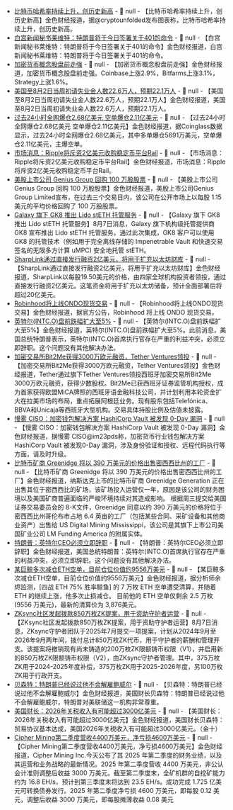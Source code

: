 - [比特币哈希率持续上升，创历史新高]() - 📰 null - 【比特币哈希率持续上升，创历史新高】金色财经报道，据@cryptounfolded发布图表称，比特币哈希率持续上升，创历史新高。
- [白宫新闻秘书莱维特：特朗普将于今日签署关于401的命令]() - 📰 null - 【白宫新闻秘书莱维特：特朗普将于今日签署关于401的命令】金色财经报道，白宫新闻秘书莱维特：特朗普将于今日签署关于401的命令。
- [加密货币概念股盘前走强]() - 📰 null - 【加密货币概念股盘前走强】金色财经报道，加密货币概念股盘前走强。Coinbase上涨2.9%，Bitfarms上涨3.1%，Strategy上涨1.6%。
- [美国至8月2日当周初请失业金人数22.6万人，预期22.1万人]() - 📰 null - 【美国至8月2日当周初请失业金人数22.6万人，预期22.1万人】金色财经报道，美国至8月2日当周初请失业金人数22.6万人，预期22.1万人。
- [过去24小时全网爆仓2.68亿美元 空单爆仓2.11亿美元]() - 📰 null - 【过去24小时全网爆仓2.68亿美元 空单爆仓2.11亿美元】金色财经报道，据Coinglass数据显示，过去24小时全网爆仓2.68亿美元，其中多单爆仓5691万美元，空单爆仓2.11亿美元，主爆空单。
- [市场消息：Ripple将斥资2亿美元收购稳定币平台Rail]() - 📰 null - 【市场消息：Ripple将斥资2亿美元收购稳定币平台Rail】金色财经报道，市场消息：Ripple将斥资2亿美元收购稳定币平台Rail。
- [美股上市公司 Genius Group 回购 100 万股股票](https://www.globenewswire.com/news-release/2025/08/07/3129200/0/en/Genius-Group-executes-buyback-of-one-million-shares-as-part-of-approved-20-share-buyback-mandate.html) - 📰 null - 【美股上市公司 Genius Group 回购 100 万股股票】金色财经报道，美股上市公司Genius Group Limited宣布，在过去三个交易日内，该公司在公开市场上以每股 1.15 美元的平均价格回购了 100 万股股票。
- [Galaxy 旗下 GK8 推出 Lido stETH 托管服务](https://blog.lido.fi/gk8-galaxy-launches-custody-for-lido-steth/) - 📰 null - 【Galaxy 旗下 GK8 推出 Lido stETH 托管服务】8月7日消息，Galaxy 旗下机构级托管提供商 GK8 宣布推出 Lido stETH 托管服务。通过此次集成，GK8 客户可以使用 GK8 的托管技术（例如用于完全离线存储的 Impenetrable Vault 和快速交易签名的无限多方计算 uMPC) 安全地托管 stETH。
- [SharpLink通过直接发行融资2亿美元，将用于扩充以太坊财库](https://x.com/SharpLinkGaming/status/1953428209351205352) - 📰 null - 【SharpLink通过直接发行融资2亿美元，将用于扩充以太坊财库】金色财经报道，SharpLink以每股19.50美元的价格，由四家全球机构投资者领投，通过直接发行融资2亿美元。这笔资金将用于扩充以太坊储备，预计全面部署后将超过20亿美元。
- [Robinhood将上线ONDO现货交易]() - 📰 null - 【Robinhood将上线ONDO现货交易】金色财经报道，据官方公告，Robinhood 将上线 ONDO 现货交易。
- [英特尔(INTC.O)盘前跌幅扩大至5%]() - 📰 null - 【英特尔(INTC.O)盘前跌幅扩大至5%】金色财经报道，英特尔(INTC.O)盘前跌幅扩大至5%。此前消息，美国总统特朗普表示，英特尔(INTC.O)首席执行官存在严重的利益冲突，必须立即辞职。这个问题没有其他解决办法。
- [加密交易所Bit2Me获得3000万欧元融资，Tether Ventures领投](https://www.coindesk.com/business/2025/08/07/tether-leads-eur30m-investment-round-in-spanish-crypto-exchange-bit2me) - 📰 null - 【加密交易所Bit2Me获得3000万欧元融资，Tether Ventures领投】金色财经报道，Tether通过旗下Tether Ventures领投西班牙加密交易所Bit2Me 3000万欧元融资，获得少数股权。Bit2Me已获西班牙证券监管机构授权，成为首家获得欧盟MiCA牌照的西班牙语金融科技公司，并计划利用本轮资金扩大在拉美市场的布局，重点拓展阿根廷业务。现有股东包括Telefónica、BBVA和Unicaja等西班牙大型机构。交易具体持股比例及估值未披露。
- [慢雾 CISO：加密钱包解决方案 HashiCorp Vault 被发现 0-Day 漏洞](https://x.com/im23pds/status/1953422659426853129) - 📰 null - 【慢雾 CISO：加密钱包解决方案 HashiCorp Vault 被发现 0-Day 漏洞】金色财经报道，据慢雾 CISO@im23pds称，加密货币行业钱包解决方案 HashiCorp Vault 被发现0-Day 漏洞，涉及身份验证和授权、远程代码执行等方面，请及时升级。
- [比特币矿商 Greenidge 将以 390 万美元的价格出售密西西比州的工厂](https://www.theblock.co/post/365966/bitcoin-miner-greenidge-sell-mississippi-facility-3-9-million-usd-financial-strain-trump-tariffs?utm_source=twitter&utm_medium=social) - 📰 null - 【比特币矿商 Greenidge 将以 390 万美元的价格出售密西西比州的工厂】金色财经报道，纳斯达克上市的比特币矿商 Greenidge Generation 正在出售其位于密西西比的矿场，该矿场投入运营仅一年，原因是该公司的财务困境以及美国矿商普遍面临的严峻环境持续对其造成影响。 
根据周三提交给美国证券交易委员会的 8-K文件，Greenidge 同意以约 390 万美元的价格将位于密西西比州哥伦布市占地 6.4 英亩的工厂（包括某些合同、采矿设备和其他商业资产）出售给 US Digital Mining Mississippi，该公司是其旗下上市公司美国矿业公司 LM Funding America 的附属实体。
- [特朗普：英特尔CEO必须立即辞职]() - 📰 null - 【特朗普：英特尔CEO必须立即辞职】金色财经报道，美国总统特朗普：英特尔(INTC.O)首席执行官存在严重的利益冲突，必须立即辞职。这个问题没有其他解决办法。
- [某巨鲸多次减仓ETH空单，目前仓位价值约9556万美元]() - 📰 null - 【某巨鲸多次减仓ETH空单，目前仓位价值约9556万美元】金色财经报道，据分析师余烬监测，[四战 ETH 75% 胜率鲸鱼] 的 7 万枚 ETH 空单遭受清算，并随着 ETH 的继续上涨，他多次止损减仓。 目前他的 ETH 空单仅剩余 2.5 万枚 (9556 万美元)，最新的清算价为 3,876美元。
- [ZKsync社区发起拨款850万枚ZK提案，用于资助守护者运营](https://forum.zknation.io/t/tpp-x-zksync-guardians-funding-2024-2026/739) - 📰 null - 【ZKsync社区发起拨款850万枚ZK提案，用于资助守护者运营】8月7日消息，ZKsync守护者团队于2025年7月提交一项提案，计划从2024年9月至2026年9月两年间，拨付总计850万枚ZK代币，用于守护者的薪酬和管理开支。该提案将撤销现有尚未铸造的200万枚ZK限额铸币权限（V1），并启用新的850万枚ZK限额铸币权限（V2），由ZKsync守护者管理。其中，375万枚ZK用于2024-2025年度补偿，375万枚ZK用于2025-2026年度，另100万枚ZK用于行政开支。
- [贝森特：特朗普已经说过他不会解雇鲍威尔]() - 📰 null - 【贝森特：特朗普已经说过他不会解雇鲍威尔】金色财经报道，美国财长贝森特：特朗普已经说过他不会解雇鲍威尔，特朗普对美联储这一机构非常尊重。
- [美国财长：2026年关税收入有可能超过3000亿美元]() - 📰 null - 【美国财长：2026年关税收入有可能超过3000亿美元】金色财经报道，美国财长贝森特：贸易协议基本达成，美国2026年关税收入有可能超过3000亿美元。（金十）
- [Cipher Mining第二季度营收4400万美元，净亏损4600万美元](https://www.globenewswire.com/news-release/2025/08/07/3129074/0/en/Cipher-Mining-Provides-Second-Quarter-2025-Business-Update.html) - 📰 null - 【Cipher Mining第二季度营收4400万美元，净亏损4600万美元】金色财经报道，Cipher Mining Inc.今天公布了其 2025 年第二季度的财务业绩，以及其运营和业务战略的最新情况。2025 年第二季度营收 4400 万美元，非公认会计准则调整后收益 3000 万美元。截至第二季度末，全矿机群的自挖矿能力约为 16.8 EH/s，预计到第三季度末将达到 23.5 EH/s。成功完成 1.725 亿美元可转换债券发行。2025 年第二季度净亏损 4600 万美元，即每股 0.12 美元，调整后收益 3000 万美元，即每股摊薄收益 0.08 美元
